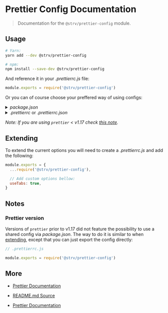 # Prettier Config Documentation

> Documentation for the `@strv/prettier-config` module.

## Usage

```sh
# Yarn:
yarn add --dev @strv/prettier-config

# npm:
npm install --save-dev @strv/prettier-config
```

And reference it in your _.prettierrc.js_ file:

```js
module.exports = require('@strv/prettier-config')
```

Or you can of course choose your preffered way of using configs:

<details>
<summary><i>package.json</i></summary>

```json
{
  // ...
  "prettier": "@megabytelabs/prettier-config"
}
```

</details>
<details>
<summary><i>.prettierrc</i> or <i>.prettierrc.json</i></summary>

```json
{
  "extends": ["@strv/prettier-config"]
}
```

</details>

_Note: If you are using `prettier` < v1.17 check [this note](#Prettier-version)._

## Extending

To extend the current options you will need to create a _.prettierrc.js_ and add the following:

```js
module.exports = {
  ...require('@strv/prettier-config'),

  // Add custom options bellow:
  useTabs: true,
}
```

## Notes

### Prettier version

Versions of `prettier` prior to v1.17 did not feature the possibility to use a shared config via _package.json_. The way to do it is similar to when [extending](#Extending), except that you can just export the config directly:

```js
// .prettierrc.js

module.exports = require('@strv/prettier-config')
```

## More

- [Prettier Documentation](https://prettier.io/docs/en/index.html)
- [README.md Source](https://github.com/strvcom/code-quality-tools/blob/master/packages/prettier-config/readme.md)

- [Prettier Documentation](https://prettier.io/docs/en/index.html)
